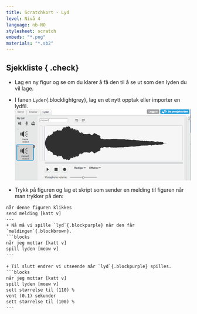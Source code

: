 ```yaml
---
title: Scratchkort - Lyd
level: Nivå 4
language: nb-NO
stylesheet: scratch
embeds: "*.png"
materials: "*.sb2"
---
```


## Sjekkliste { .check}

+ Lag en ny figur og se om du klarer å få den til å se ut som den lyden du vil lage.

+ I fanen `Lyder`{.blocklightgrey}, lag en et nytt opptak eller importer en lydfil.
  ![Lyder](sound-sample.png)

+ Trykk på figuren og lag et skript som sender en melding til figuren når man trykker på den:
```blocks
når denne figuren klikkes
send melding [katt v]
---
+ Nå må vi spille `lyd`{.blockpurple} når den får `meldingen`{.blockbrown}.
```blocks
når jeg mottar [katt v]
spill lyden [meow v]
---

+ Til slutt endrer vi utseende når `lyd`{.blockpurple} spilles.
```blocks
når jeg mottar [katt v]
spill lyden [moew v]
sett størrelse til (110) %
vent (0.1) sekunder
sett størrelse til (100) %
---

